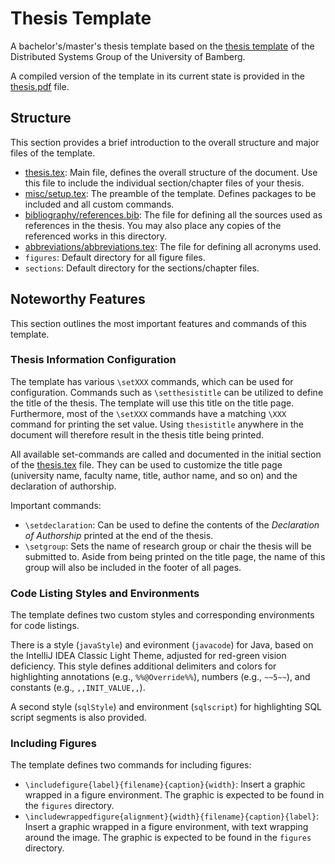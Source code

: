 # Thesis Template

A bachelor's/master's thesis template based on the [thesis template](https://github.com/uniba-dsg/dsg-templates/tree/master/dsg-thesis-en) of the Distributed Systems Group of the University of Bamberg.

A compiled version of the template in its current state is provided in the [thesis.pdf](thesis.pdf) file.

## Structure

This section provides a brief introduction to the overall structure and major files of the template.

- [thesis.tex](thesis.tex): Main file, defines the overall structure of the document. Use this file to include the individual section/chapter files of your thesis.
- [misc/setup.tex](misc/setup.tex): The preamble of the template. Defines packages to be included and all custom commands.
- [bibliography/references.bib](bibliography/references.bib): The file for defining all the sources used as references in the thesis. You may also place any copies of the referenced works in this directory.
- [abbreviations/abbreviations.tex](abbreviations/abbreviations.tex): The file for defining all acronyms used.
- `figures`: Default directory for all figure files.
- `sections`: Default directory for the sections/chapter files.

## Noteworthy Features

This section outlines the most important features and commands of this template.

### Thesis Information Configuration

The template has various `\setXXX` commands, which can be used for configuration. Commands such as `\setthesistitle` can be utilized to define the title of the thesis. The template will use this title on the title page. Furthermore, most of the `\setXXX` commands have a matching `\XXX` command for printing the set value. Using `thesistitle` anywhere in the document will therefore result in the thesis title being printed.

All available set-commands are called and documented in the initial section of the [thesis.tex](thesis.tex) file. They can be used to customize the title page (university name, faculty name, title, author name, and so on) and the declaration of authorship.

Important commands:

- `\setdeclaration`: Can be used to define the contents of the *Declaration of Authorship* printed at the end of the thesis.
- `\setgroup`: Sets the name of research group or chair the thesis will be submitted to. Aside from being printed on the title page, the name of this group will also be included in the footer of all pages.

### Code Listing Styles and Environments

The template defines two custom styles and corresponding environments for code listings.

There is a style (`javaStyle`) and evironment (`javacode`) for Java, based on the IntelliJ IDEA Classic Light Theme, adjusted for red-green vision deficiency. This style defines additional delimiters and colors for highlighting annotations (e.g., `%%@Override%%`), numbers (e.g., `~~5~~`), and constants (e.g., `,,INIT_VALUE,,`).

A second style (`sqlStyle`) and environment (`sqlscript`) for highlighting SQL script segments is also provided.

### Including Figures

The template defines two commands for including figures:

- `\includefigure{label}{filename}{caption}{width}`: Insert a graphic wrapped in a figure environment. The graphic is expected to be found in the `figures` directory.
- `\includewrappedfigure{alignment}{width}{filename}{caption}{label}`: Insert a graphic wrapped in a figure environment, with text wrapping around the image. The graphic is expected to be found in the `figures` directory.
